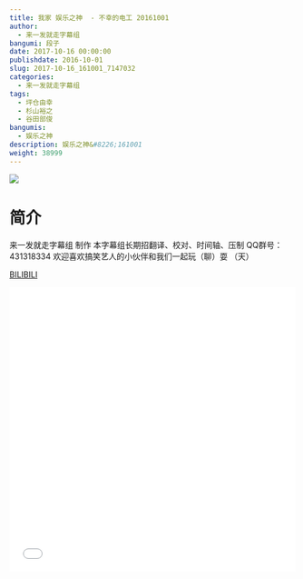 ```yaml
---
title: 我家 娱乐之神  - 不幸的电工 20161001
author: 
  - 来一发就走字幕组
bangumi: 段子
date: 2017-10-16 00:00:00
publishdate: 2016-10-01
slug: 2017-10-16_161001_7147032
categories: 
  - 来一发就走字幕组
tags: 
  - 坪仓由幸
  - 杉山裕之
  - 谷田部俊
bangumis: 
  - 娱乐之神
description: 娱乐之神&#8226;161001
weight: 38999
---
```


![](https://i.imgur.com/nDIdifg.jpg)

# 简介  
来一发就走字幕组 制作 本字幕组长期招翻译、校对、时间轴、压制   QQ群号：431318334 欢迎喜欢搞笑艺人的小伙伴和我们一起玩（聊）耍 （天）

  [BILIBILI](https://www.bilibili.com/video/av7147032/)


<div class="vcontainer">  <iframe class='video' src="//www.bilibili.com/html/html5player.html?cid=11658908&aid=7147032" width="100%" height="500" frameborder="0" allowfullscreen="allowfullscreen"></iframe></div>
